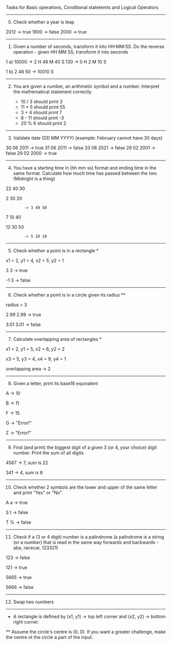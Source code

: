 Tasks for Basic operations, Conditional statetemts and Logical Operators

------------------------------------
0. Check whether a year is leap

  2012 -> true
  1900 -> false
  2000 -> true

------------------------------------
1. Given a number of seconds, transform it into HH:MM:SS. Do the reverse operation - given HH MM SS, transform it into seconds

  1 a) 10000 -> 2 H 46 M 40 S
       130 -> 0 H 2 M 10 S
       
  1 b) 2 46 50 -> 10010 S

------------------------------------
2. You are given a number, an arithmetic symbol and a number. Interpret the mathematical statement correctly

    - 10 / 3 should print 3
    - 11 * 5 should print 55
    - 3 + 4 should print 7
    - 8 - 11 should print -3
    - 20 % 6 should print 2

------------------------------------
3. Validate date (DD MM YYYY) (example: February cannot have 30 days)

  30 06 2011 -> true
  31 06 2011 -> false
  33 08 2021 -> false
  29 02 2001 -> false
  29 02 2000 -> true
  
------------------------------------
4. You have a starting time in (hh mm ss) format and ending time in the same format. Calculate how much time has passed between the two. (Midnight is a thing) 

  22 40 30
  
   2 30 20
   
            -> 3 49 50
            
   7 10 40
   
  12 30 50
  
            -> 5 20 10
            

------------------------------------
5. Check whether a point is in a rectangle *

  x1 = 2, y1 = 4, x2 = 5, y2 = 1
  
  3 3 -> true
  
  -1 3 -> false

------------------------------------
6. Check whether a point is in a circle given its radius **

  radius = 3
  
  2.99 2.99 -> true
  
  3.01 3.01 -> false

------------------------------------
7. Calculate overlapping area of rectangles *

  x1 = 2, y1 = 5, x2 = 6, y2 = 2
  
  x3 = 5, y3 = 4, x4 = 9, y4 = 1
  
  overlapping area -> 2

------------------------------------
8. Given a letter, print its base16 equivalent 

  A -> 10
  
  B -> 11
  
  F -> 15
  
  G -> "Error!"
  
  Z -> "Error!"
  

------------------------------------
9. Find (and print) the biggest digit of a given 3 (or 4, your choice) digit number. Print the sum of all digits.

  4567 -> 7, sum is 22
  
  341 -> 4, sum is 8

------------------------------------
10. Check whether 2 symbols are the lower and upper of the same letter and print "Yes" or "No". 

  A a -> true
  
  S t -> false
  
  T % -> false

------------------------------------
11. Check if a (3 or 4 digit) number is a palindrome (a palindrome is a string (or a number) that is read in the same way forwards and backwards - aba, racecar, 123321)

  123 -> false
  
  121 -> true
  
  5665 -> true
  
  5666 -> false

------------------------------------
12. Swap two numbers

------------------------------------
* A rectangle is defined by (x1, y1) -> top left corner and (x2, y2) -> bottom right corner.

** Assume the circle's centre is (0, 0). If you want a greater challenge, make the centre ot the circle a part of the input.

